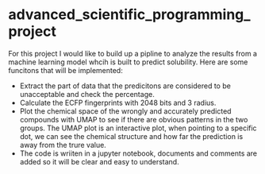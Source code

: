 # advanced_scientific_programming_project
For this project I would like to build up a pipline to analyze the results from a machine learning model whcih is built to predict solubility. Here are some funcitons that will be implemented:
- Extract the part of data that the predicitons are considered to be unacceptable and check the percentage. 
- Calculate the ECFP fingerprints with 2048 bits and 3 radius.
- Plot the chemical space of the wrongly and accurately predicted compounds with UMAP to see if there are obvious patterns in the two groups. The UMAP plot is an interactive plot, when pointing to a specific dot, we can see the chemical structure and how far the prediction is away from the trure value.
- The code is wriiten in a jupyter notebook, documents and comments are added so it will be clear and easy to understand. 
